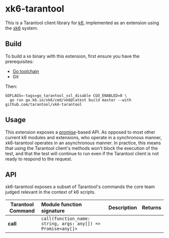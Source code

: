 # xk6-tarantool

This is a Tarantool client library for [k6](https://github.com/grafana/k6),
implemented as an extension using the [xk6](https://github.com/grafana/xk6) system.

## Build

To build a `k6` binary with this extension, first ensure you have the prerequisites:

- [Go toolchain](https://go101.org/article/go-toolchain.html)
- Git

Then:

```shell
GOFLAGS=-tags=go_tarantool_ssl_disable CGO_ENABLED=0 \
  go run go.k6.io/xk6/cmd/xk6@latest build master --with github.com/tarantool/xk6-tarantool
```

## Usage

This extension exposes a [promise](https://javascript.info/promise-basics)-based API. As opposed to most other current
k6 modules and extensions, who operate in a synchronous manner,
xk6-tarantool operates in an asynchronous manner. In practice, this means that using the Tarantool client's methods won't
block the execution of the test,
and that the test will continue to run even if the Tarantool client is not ready to respond to the request.

## API

xk6-tarantool exposes a subset of Tarantool's commands the core team judged relevant in the context of k6 scripts.

| Tarantool Command | Module function signature                                    | Description | Returns |
|-------------------|:-------------------------------------------------------------|:------------|:--------|
| **call**          | `call(function_name: string, args: any[]) => Promise<any[]>` |             |         |
